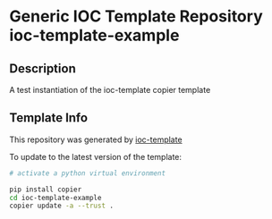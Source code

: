 # Generic IOC Template Repository ioc-template-example

## Description
A test instantiation of the ioc-template copier template

## Template Info
This repository was generated by
[ioc-template](https://github.com/epics-containers/ioc-template)

To update to the latest version of the template:

```bash
# activate a python virtual environment

pip install copier
cd ioc-template-example
copier update -a --trust .
```